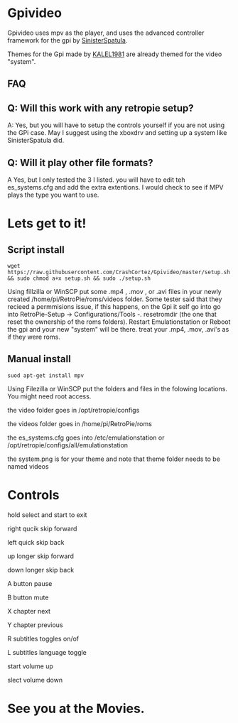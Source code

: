 # Gpivideo
Gpivideo uses mpv as the player, and uses the advanced controller framework for the gpi by [SinisterSpatula](https://github.com/SinisterSpatula/Gpi2). 

Themes for the Gpi made by [KALEL1981](https://github.com/KALEL1981) are already themed for the video "system".

FAQ 
-------
Q: Will this work with any retropie setup?
----
A: Yes, but you will have to setup the controls yourself if you are not using the GPi case. May I suggest using the xboxdrv and setting up a system like SinisterSpatula did.

Q: Will it play  other file formats?
----
A Yes, but I only tested the 3 I listed. you will have to edit teh es_systems.cfg and add the extra extentions. I would check to see if MPV plays the type you want to use.

# Lets get to it!

Script install
--------
```
wget https://raw.githubusercontent.com/CrashCortez/Gpivideo/master/setup.sh && sudo chmod a+x setup.sh && sudo ./setup.sh
```
Using fillzilla or WinSCP put some .mp4 , .mov , or .avi files in your newly created /home/pi/RetroPie/roms/videos folder. Some tester said that they recieed a permmisions issue, if this happens, on the Gpi it self go into go into RetroPie-Setup -> Configurations/Tools -. resetromdir (the one that reset the ownership of the roms folders). Restart Emulationstation or Reboot the gpi and your new "system" will be there. treat your .mp4, .mov, .avi's as if they were roms.

Manual install
-------
```
suod apt-get install mpv
```

Using Filezilla or WinSCP put the folders and files in the folowing locations. You might need root access.

the video folder goes in /opt/retropie/configs

the videos folder goes in /home/pi/RetroPie/roms

the es_systems.cfg goes into /etc/emulationstation or /opt/retropie/configs/all/emulationstation

the system.png is for your theme and note that theme folder needs to be named videos

# Controls
hold select and start to exit 

right qucik skip forward

left quick skip back

up longer skip forward

down longer skip back 

A button pause

B button mute

X chapter next

Y chapter previous

R subtitles toggles on/of

L subtitles language toggle

start volume up

slect volume down

# See you at the Movies.
